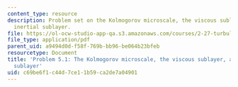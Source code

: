 ```yaml
---
content_type: resource
description: Problem set on the Kolmogorov microscale, the viscous sublayer, and the
  inertial sublayer.
file: https://ol-ocw-studio-app-qa.s3.amazonaws.com/courses/2-27-turbulent-flow-and-transport-spring-2002/c69be6f1c44d7ce11b59ca2de7a04901_prob5_1.pdf
file_type: application/pdf
parent_uid: a9494d0d-f58f-769b-bb96-be064b23bfeb
resourcetype: Document
title: 'Problem 5.1: The Kolmogorov microscale, the viscous sublayer, and the inertial
  sublayer'
uid: c69be6f1-c44d-7ce1-1b59-ca2de7a04901
---
```


